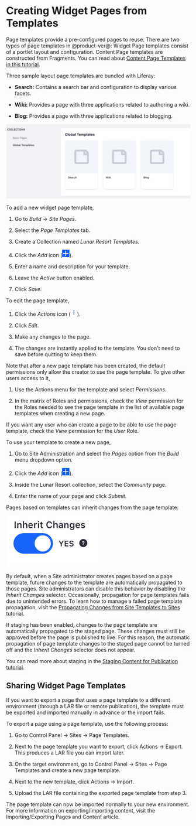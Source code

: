 # Creating Widget Pages from Templates [](id=creating-widget-pages-from-templates)

Page templates provide a pre-configured pages to reuse. There are two types of
page templates in @product-ver@: Widget Page templates consist of a portlet
layout and configuration. Content Page templates are constructed from
Fragments. You can read about 
[Content Page Templates in this tutorial](/develop/tutorials/-/knowledge_base/7-1/building-content-page-templates).

Three sample layout page templates are bundled with Liferay:

- **Search:** Contains a search bar and configuration to display various facets.
 
- **Wiki:** Provides a page with three applications related to authoring a wiki.

- **Blog:** Provides a page with three applications related to blogging.

![Figure 1: The Blog page template is already available for use along with the Search and Wiki page templates.](../../../../../../images/default-page-templates.png)

To add a new widget page template,

1.  Go to *Build* &rarr; *Site Pages*.

2.  Select the *Page Templates* tab.

3.  Create a Collection named *Lunar Resort Templates*.

4.  Click the *Add* icon (![Add Page Template](../../../../../../images/icon-add.png)).

5.  Enter a name and description for your template.

6.  Leave the *Active* button enabled.

7.  Click *Save*.

To edit the page template,

1.  Click the *Actions* icon (![Actions](../../../../../../images/icon-actions.png)).

2.  Click *Edit*.

3.  Make any changes to the page.

4.  The changes are instantly applied to the template. You don't need to
    save before quitting to keep them.

Note that after a new page template has been created, the default permissions
only allow the creator to use the page template. To give other users access to
it,

1.  Use the Actions menu for the template and select *Permissions*.

2.  In the matrix of Roles and permissions, check the *View* permission for the 
    Roles needed to see the page template in the list of available page
    templates when creating a new page.

If you want any user who can create a page to be able to use the page template, 
check the *View* permission for the *User* Role.

To use your template to create a new page,

1.  Go to Site Administration and select the *Pages* option from the 
    *Build* menu dropdown option.
 
2.  Click the *Add* icon (![Add Page](../../../../../../images/icon-add.png)).

3.  Inside the Lunar Resort collection, select the *Community* page.

4.  Enter the name of your page and click *Submit*.

Pages based on templates can inherit changes from the page template:

![Figure 2: You can choose whether or not to inherit changes made to the page template.](../../../../../../images/automatic-application-page-template-changes.png)

By default, when a Site administrator creates pages based on a page
template, future changes to the template are automatically propagated to
those pages. Site administrators can disable this behavior by disabling the
*Inherit Changes* selector. Occasionally, propagation for page templates fails
due to unintended errors. To learn how to manage a failed page template
propagation, visit the
[Propagating Changes from Site Templates to Sites](/discover/portal/-/knowledge_base/7-1/building-sites-from-templates#propagating-changes-from-site-templates-to-sites)
tutorial.

If staging has been enabled, changes to the page template are automatically
propagated to the staged page. These changes must still be approved before
the page is published to live. For this reason, the automatic propagation of
page template changes to the staged page cannot be turned off and the *Inherit
Changes* selector does not appear.

You can read more about staging in the
[Staging Content for Publication tutorial](/discover/portal/-/knowledge_base/7-1/staging-content-for-publication).

## Sharing Widget Page Templates [](id=sharing-widget-page-templates)

If you want to export a page that uses a page template to a different 
environment (through a LAR file or remote publication), the template must be 
exported and imported manually in advance or the import fails.

To export a page using a page template, use the following process:

1.  Go to Control Panel &rarr; Sites &rarr; Page Templates.

2.  Next to the page template you want to export, click Actions &rarr; Export. 
    This produces a LAR file you can import later.

3.  On the target environment, go to Control Panel &rarr; Sites &rarr; Page
    Templates and create a new page template.

4.  Next to the new template, click Actions &rarr; Import.

5.  Upload the LAR file containing the exported page template from step 3.

The page template can now be imported normally to your new environment. For 
more information on exporting/importing content, visit the Importing/Exporting 
Pages and Content article. 

